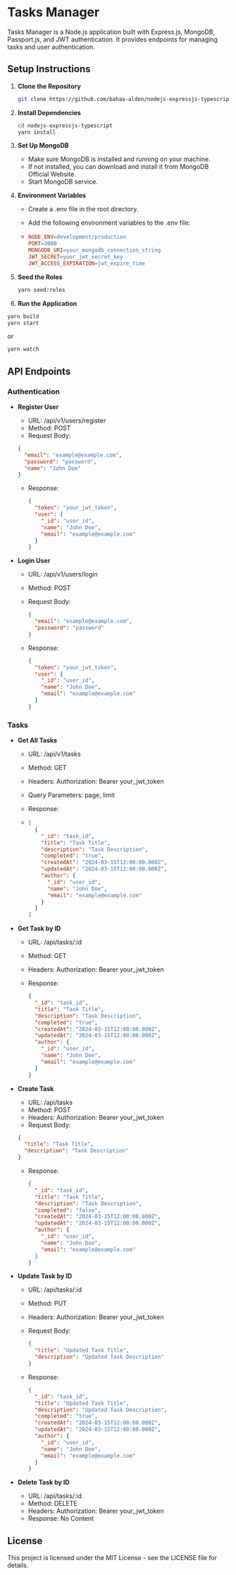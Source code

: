 # Tasks Manager

Tasks Manager is a Node.js application built with Express.js, MongoDB, Passport.js, and JWT authentication. It provides endpoints for managing tasks and user authentication.

## Setup Instructions

1. **Clone the Repository**

   ```bash
   git clone https://github.com/bahaa-alden/nodejs-expressjs-typescript.git
   ```

2. **Install Dependencies**

   ```bash
   cd nodejs-expressjs-typescript
   yarn install
   ```

3. **Set Up MongoDB**

   - Make sure MongoDB is installed and running on your machine.
   - If not installed, you can download and install it from MongoDB Official Website.
   - Start MongoDB service.

4. **Environment Variables**

   - Create a .env file in the root directory.
   - Add the following environment variables to the .env file:

   - ```makefile
     NODE_ENV=development/production
     PORT=3000
     MONGODB_URI=your_mongodb_connection_string
     JWT_SECRET=your_jwt_secret_key
     JWT_ACCESS_EXPIRATION=jwt_expire_time
     ```

5. **Seed the Roles**

   ```bash
   yarn seed:roles
   ```

6. **Run the Application**

```bash
yarn build
yarn start
```

or

```bash
yarn watch
```

## API Endpoints

### Authentication

- **Register User**

  - URL: /api/v1/users/register
  - Method: POST
  - Request Body:

  ```json
  {
    "email": "example@example.com",
    "password": "password",
    "name": "John Doe"
  }
  ```

  - Response:

    ```json
    {
      "token": "your_jwt_token",
      "user": {
        "_id": "user_id",
        "name": "John Doe",
        "email": "example@example.com"
      }
    }
    ```

- **Login User**

  - URL: /api/v1/users/login
  - Method: POST
  - Request Body:

    ```json
    {
      "email": "example@example.com",
      "password": "password"
    }
    ```

  - Response:

    ```json
    {
      "token": "your_jwt_token",
      "user": {
        "_id": "user_id",
        "name": "John Doe",
        "email": "example@example.com"
      }
    }
    ```

### Tasks

- **Get All Tasks**

  - URL: /api/v1/tasks
  - Method: GET
  - Headers: Authorization: Bearer your_jwt_token
  - Query Parameters: page, limit
  - Response:

  - ```json
    [
      {
        "_id": "task_id",
        "title": "Task Title",
        "description": "Task Description",
        "completed": "true",
        "createdAt": "2024-03-15T12:00:00.000Z",
        "updatedAt": "2024-03-15T12:00:00.000Z",
        "author": {
          "_id": "user_id",
          "name": "John Doe",
          "email": "example@example.com"
        }
      }
    ]
    ```

- **Get Task by ID**

  - URL: /api/tasks/:id
  - Method: GET
  - Headers: Authorization: Bearer your_jwt_token
  - Response:

    ```json
    {
      "_id": "task_id",
      "title": "Task Title",
      "description": "Task Description",
      "completed": "true",
      "createdAt": "2024-03-15T12:00:00.000Z",
      "updatedAt": "2024-03-15T12:00:00.000Z",
      "author": {
        "_id": "user_id",
        "name": "John Doe",
        "email": "example@example.com"
      }
    }
    ```

- **Create Task**

  - URL: /api/tasks
  - Method: POST
  - Headers: Authorization: Bearer your_jwt_token
  - Request Body:

  ```json
  {
    "title": "Task Title",
    "description": "Task Description"
  }
  ```

  - Response:

    ```json
    {
      "_id": "task_id",
      "title": "Task Title",
      "description": "Task Description",
      "completed": "false",
      "createdAt": "2024-03-15T12:00:00.000Z",
      "updatedAt": "2024-03-15T12:00:00.000Z",
      "author": {
        "_id": "user_id",
        "name": "John Doe",
        "email": "example@example.com"
      }
    }
    ```

- **Update Task by ID**

  - URL: /api/tasks/:id
  - Method: PUT
  - Headers: Authorization: Bearer your_jwt_token
  - Request Body:

    ```json
    {
      "title": "Updated Task Title",
      "description": "Updated Task Description"
    }
    ```

  - Response:

    ```json
    {
      "_id": "task_id",
      "title": "Updated Task Title",
      "description": "Updated Task Description",
      "completed": "true",
      "createdAt": "2024-03-15T12:00:00.000Z",
      "updatedAt": "2024-03-15T12:00:00.000Z",
      "author": {
        "_id": "user_id",
        "name": "John Doe",
        "email": "example@example.com"
      }
    }
    ```

- **Delete Task by ID**
  - URL: /api/tasks/:id
  - Method: DELETE
  - Headers: Authorization: Bearer your_jwt_token
  - Response: No Content

## License

This project is licensed under the MIT License - see the LICENSE file for details.
